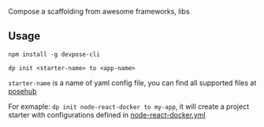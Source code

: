 Compose a scaffolding from awesome frameworks, libs

## Usage

```
npm install -g devpose-cli
```

```
dp init <starter-name> to <app-name>
```

`starter-name` is a name of yaml config file, you can find all supported files at [posehub](https://github.com/devpose/posehub/tree/master/ymls)

For exmaple: `dp init node-react-docker to my-app`, it will create a project starter with configurations defined in [node-react-docker.yml](https://github.com/devpose/posehub/blob/master/ymls/node-react-docker.yml)
